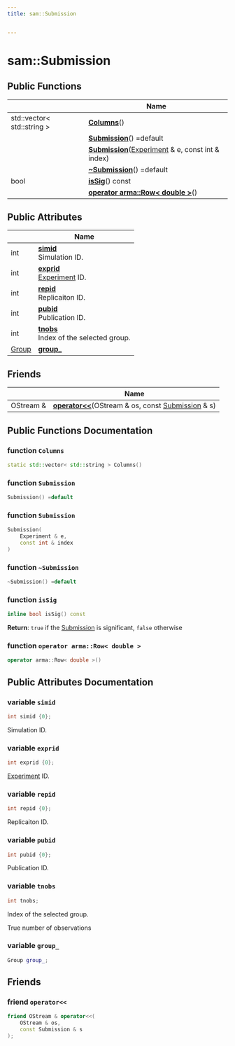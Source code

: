 ```yaml
---
title: sam::Submission


---
```


# sam::Submission



















## Public Functions

|                | Name           |
| -------------- | -------------- |
| std::vector< std::string > | **[Columns](/doxygen/Classes/classsam_1_1_submission/#function-columns)**()  |
|  | **[Submission](/doxygen/Classes/classsam_1_1_submission/#function-submission)**() =default  |
|  | **[Submission](/doxygen/Classes/classsam_1_1_submission/#function-submission)**([Experiment](/doxygen/Classes/classsam_1_1_experiment/) & e, const int & index)  |
|  | **[~Submission](/doxygen/Classes/classsam_1_1_submission/#function-~submission)**() =default  |
| bool | **[isSig](/doxygen/Classes/classsam_1_1_submission/#function-issig)**() const  |
|  | **[operator arma::Row< double >](/doxygen/Classes/classsam_1_1_submission/#function-operator-armarow<-double->)**()  |


## Public Attributes

|                | Name           |
| -------------- | -------------- |
| int | **[simid](/doxygen/Classes/classsam_1_1_submission/#variable-simid)** <br>Simulation ID.  |
| int | **[exprid](/doxygen/Classes/classsam_1_1_submission/#variable-exprid)** <br>[Experiment](/doxygen/Classes/classsam_1_1_experiment/) ID.  |
| int | **[repid](/doxygen/Classes/classsam_1_1_submission/#variable-repid)** <br>Replicaiton ID.  |
| int | **[pubid](/doxygen/Classes/classsam_1_1_submission/#variable-pubid)** <br>Publication ID.  |
| int | **[tnobs](/doxygen/Classes/classsam_1_1_submission/#variable-tnobs)** <br>Index of the selected group.  |
| [Group](/doxygen/Classes/classsam_1_1_group/) | **[group_](/doxygen/Classes/classsam_1_1_submission/#variable-group_)**  |


## Friends

|                | Name           |
| -------------- | -------------- |
| OStream & | **[operator<<](/doxygen/Classes/classsam_1_1_submission/#friend-operator<<)**(OStream & os, const [Submission](/doxygen/Classes/classsam_1_1_submission/) & s)  |












## Public Functions Documentation

### function `Columns`

```cpp
static std::vector< std::string > Columns()
```





























### function `Submission`

```cpp
Submission() =default
```





























### function `Submission`

```cpp
Submission(
    Experiment & e,
    const int & index
)
```





























### function `~Submission`

```cpp
~Submission() =default
```





























### function `isSig`

```cpp
inline bool isSig() const
```








**Return**: `true` if the [Submission](/doxygen/Classes/classsam_1_1_submission/) is significant, `false` otherwise 





















### function `operator arma::Row< double >`

```cpp
operator arma::Row< double >()
```































## Public Attributes Documentation

### variable `simid`

```cpp
int simid {0};
```

Simulation ID. 




























### variable `exprid`

```cpp
int exprid {0};
```

[Experiment](/doxygen/Classes/classsam_1_1_experiment/) ID. 




























### variable `repid`

```cpp
int repid {0};
```

Replicaiton ID. 




























### variable `pubid`

```cpp
int pubid {0};
```

Publication ID. 




























### variable `tnobs`

```cpp
int tnobs;
```

Index of the selected group. 


























True number of observations 


### variable `group_`

```cpp
Group group_;
```































## Friends

### friend `operator<<`

```cpp
friend OStream & operator<<(
    OStream & os,
    const Submission & s
);
```































